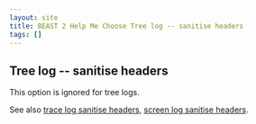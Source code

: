 ```yaml
---
layout: site
title: BEAST 2 Help Me Choose Tree log -- sanitise headers
tags: []
---
```


## Tree log -- sanitise headers

This option is ignored for tree logs.

See also [trace log sanitise headers](../tracelog/sanitiseHeaders/), [screen log sanitise headers](../screenlog/sanitiseHeaders/).